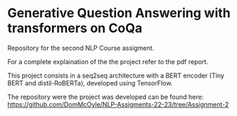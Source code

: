 # Generative Question Answering with transformers on CoQa

Repository for the second NLP Course assigment.

For a complete explaination of the the project refer to the pdf report.

This project consists in a seq2seq architecture with a BERT encoder (Tiny BERT and distil-RoBERTa),
developed using TensorFlow.

The repository were the project was developed can be found here: <br>
https://github.com/DomMcOyle/NLP-Assigments-22-23/tree/Assignment-2
